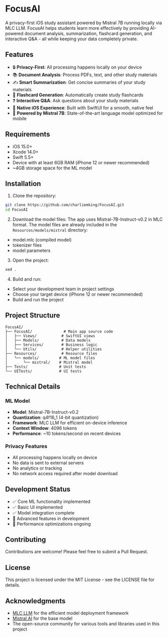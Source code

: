 # FocusAI

A privacy-first iOS study assistant powered by Mistral 7B running locally via MLC LLM. FocusAI helps students learn more effectively by providing AI-powered document analysis, summarization, flashcard generation, and interactive Q&A - all while keeping your data completely private.

## Features

- 🔒 **Privacy-First**: All processing happens locally on your device
- 📚 **Document Analysis**: Process PDFs, text, and other study materials
- ✍️ **Smart Summarization**: Get concise summaries of your study materials
- 🎴 **Flashcard Generation**: Automatically create study flashcards
- ❓ **Interactive Q&A**: Ask questions about your study materials
- 📱 **Native iOS Experience**: Built with SwiftUI for a smooth, native feel
- 🧠 **Powered by Mistral 7B**: State-of-the-art language model optimized for mobile

## Requirements

- iOS 15.0+
- Xcode 14.0+
- Swift 5.5+
- Device with at least 6GB RAM (iPhone 12 or newer recommended)
- ~4GB storage space for the ML model

## Installation

1. Clone the repository:
```bash
git clone https://github.com/charliemking/FocusAI.git
cd FocusAI
```

2. Download the model files:
The app uses Mistral-7B-Instruct-v0.2 in MLC format. The model files are already included in the `Resources/models/mistral` directory:
- model.mlc (compiled model)
- tokenizer files
- model parameters

3. Open the project:
```bash
xed .
```

4. Build and run:
- Select your development team in project settings
- Choose your target device (iPhone 12 or newer recommended)
- Build and run the project

## Project Structure

```
FocusAI/
├── FocusAI/              # Main app source code
│   ├── Views/           # SwiftUI views
│   ├── Models/          # Data models
│   ├── Services/        # Business logic
│   └── Utils/           # Helper utilities
├── Resources/           # Resource files
│   └── models/         # ML model files
│       └── mistral/    # Mistral model
├── Tests/              # Unit tests
└── UITests/            # UI tests
```

## Technical Details

### ML Model

- **Model**: Mistral-7B-Instruct-v0.2
- **Quantization**: q4f16_1 (4-bit quantization)
- **Framework**: MLC LLM for efficient on-device inference
- **Context Window**: 4096 tokens
- **Performance**: ~10 tokens/second on recent devices

### Privacy Features

- All processing happens locally on device
- No data is sent to external servers
- No analytics or tracking
- No network access required after model download

## Development Status

- ✅ Core ML functionality implemented
- ✅ Basic UI implemented
- ✅ Model integration complete
- 🚧 Advanced features in development
- 🚧 Performance optimizations ongoing

## Contributing

Contributions are welcome! Please feel free to submit a Pull Request.

## License

This project is licensed under the MIT License - see the LICENSE file for details.

## Acknowledgments

- [MLC LLM](https://github.com/mlc-ai/mlc-llm) for the efficient model deployment framework
- [Mistral AI](https://mistral.ai) for the base model
- The open-source community for various tools and libraries used in this project 
